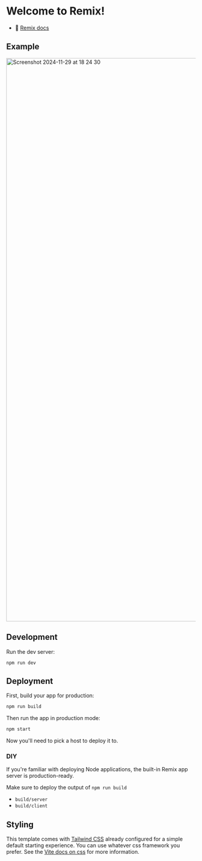 # Welcome to Remix!

- 📖 [Remix docs](https://remix.run/docs)
  
## Example
<img width="1496" alt="Screenshot 2024-11-29 at 18 24 30" src="https://github.com/user-attachments/assets/65b3019a-b630-4172-b479-df4fd6879496">

## Development

Run the dev server:

```shellscript
npm run dev
```

## Deployment

First, build your app for production:

```sh
npm run build
```

Then run the app in production mode:

```sh
npm start
```

Now you'll need to pick a host to deploy it to.

### DIY

If you're familiar with deploying Node applications, the built-in Remix app server is production-ready.

Make sure to deploy the output of `npm run build`

- `build/server`
- `build/client`

## Styling

This template comes with [Tailwind CSS](https://tailwindcss.com/) already configured for a simple default starting experience. You can use whatever css framework you prefer. See the [Vite docs on css](https://vitejs.dev/guide/features.html#css) for more information.
